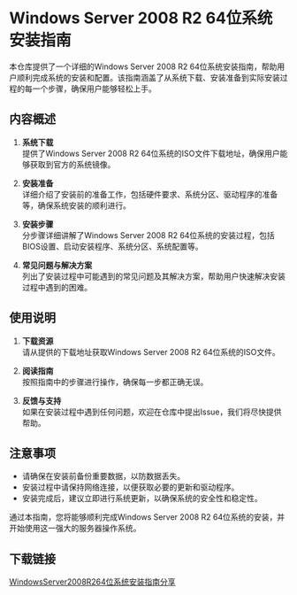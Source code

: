 # Windows Server 2008 R2 64位系统安装指南

本仓库提供了一个详细的Windows Server 2008 R2 64位系统安装指南，帮助用户顺利完成系统的安装和配置。该指南涵盖了从系统下载、安装准备到实际安装过程的每一个步骤，确保用户能够轻松上手。

## 内容概述

1. **系统下载**  
   提供了Windows Server 2008 R2 64位系统的ISO文件下载地址，确保用户能够获取到官方的系统镜像。

2. **安装准备**  
   详细介绍了安装前的准备工作，包括硬件要求、系统分区、驱动程序的准备等，确保系统安装的顺利进行。

3. **安装步骤**  
   分步骤详细讲解了Windows Server 2008 R2 64位系统的安装过程，包括BIOS设置、启动安装程序、系统分区、系统配置等。

4. **常见问题与解决方案**  
   列出了安装过程中可能遇到的常见问题及其解决方案，帮助用户快速解决安装过程中遇到的困难。

## 使用说明

1. **下载资源**  
   请从提供的下载地址获取Windows Server 2008 R2 64位系统的ISO文件。

2. **阅读指南**  
   按照指南中的步骤进行操作，确保每一步都正确无误。

3. **反馈与支持**  
   如果在安装过程中遇到任何问题，欢迎在仓库中提出Issue，我们将尽快提供帮助。

## 注意事项

- 请确保在安装前备份重要数据，以防数据丢失。
- 安装过程中请保持网络连接，以便获取必要的更新和驱动程序。
- 安装完成后，建议立即进行系统更新，以确保系统的安全性和稳定性。

通过本指南，您将能够顺利完成Windows Server 2008 R2 64位系统的安装，并开始使用这一强大的服务器操作系统。

## 下载链接

[WindowsServer2008R264位系统安装指南分享](https://pan.quark.cn/s/02daa53fa37d)